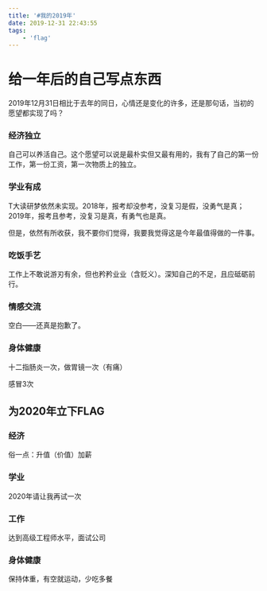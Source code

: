 ```yaml
---
title: '#我的2019年'
date: 2019-12-31 22:43:55
tags:
	- 'flag'
---
```


# 给一年后的自己写点东西

2019年12月31日相比于去年的同日，心情还是变化的许多，还是那句话，当初的愿望都实现了吗？

### 经济独立

自己可以养活自己。这个愿望可以说是最朴实但又最有用的，我有了自己的第一份工作，第一份工资，第一次物质上的独立。

### 学业有成

T大读研梦依然未实现。2018年，报考却没参考，没复习是假，没勇气是真；2019年，报考且参考，没复习是真，有勇气也是真。

但是，依然有所收获，我不要你们觉得，我要我觉得这是今年最值得做的一件事。

### 吃饭手艺

工作上不敢说游刃有余，但也矜矜业业（含贬义）。深知自己的不足，且应砥砺前行。

### 情感交流

空白——还真是抱歉了。

### 身体健康

十二指肠炎一次，做胃镜一次（有痛）

感冒3次





## 为2020年立下FLAG

### 经济

俗一点：升值（价值）加薪

### 学业

2020年请让我再试一次

### 工作

达到高级工程师水平，面试公司

### 身体健康

保持体重，有空就运动，少吃多餐







